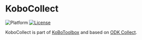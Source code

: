 # KoboCollect
![Platform](https://img.shields.io/badge/platform-Android-blue.svg)
[![License](https://img.shields.io/badge/license-Apache%202.0-blue.svg)](https://opensource.org/licenses/Apache-2.0)

KoboCollect is part of [KoBoToolbox](https://www.kobotoolbox.org/) and based on [ODK Collect](https://github.com/getodk/collect).
